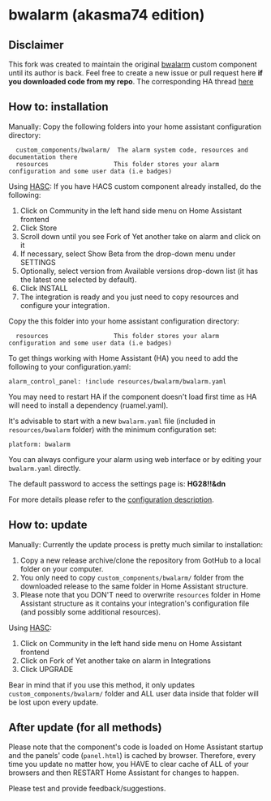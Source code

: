 # bwalarm (akasma74 edition)

## Disclaimer
This fork was created to maintain the original [bwalarm](https://github.com/gazoscalvertos/Hass-Custom-Alarm) custom component until its author is back.
Feel free to create a new issue or pull request here **if you downloaded code from my repo**.
The corresponding HA thread [here](https://community.home-assistant.io/t/bwalarm-akasma74-edition/113666)

## How to: installation

Manually:
Copy the following folders into your home assistant configuration directory:
```
  custom_components/bwalarm/  The alarm system code, resources and documentation there
  resources                  This folder stores your alarm configuration and some user data (i.e badges)
```

Using [HASC](https://github.com/custom-components/hacs):
If you have HACS custom component already installed, do the following:
1. Click on Community in the left hand side menu on Home Assistant frontend
2. Click Store
3. Scroll down until you see Fork of Yet another take on alarm and click on it
4. If necessary, select Show Beta from the drop-down menu under SETTINGS
5. Optionally, select version from Available versions drop-down list (it has the latest one selected by default).
6. Click INSTALL
7. The integration is ready and you just need to copy resources and configure your integration.

Copy the this folder into your home assistant configuration directory:
```
  resources                  This folder stores your alarm configuration and some user data (i.e badges)
```

To get things working with Home Assistant (HA) you need to add the following to your configuration.yaml:
```
alarm_control_panel: !include resources/bwalarm/bwalarm.yaml
```
You may need to restart HA if the component doesn't load first time as HA will need to install a dependency (ruamel.yaml).

It's advisable to start with a new ```bwalarm.yaml``` file (included in ```resources/bwalarm``` folder) with the minimum configuration set:
```
platform: bwalarm
```
You can always configure your alarm using web interface or by editing your ```bwalarm.yaml``` directly.

The default password to access the settings page is: **HG28!!&dn**

For more details please refer to the [configuration description](https://github.com/akasma74/Hass-Custom-Alarm/blob/master/guidance/configuration.md).

## How to: update

Manually:
Currently the update process is pretty much similar to installation:
1. Copy a new release archive/clone the repository from GotHub to a local folder on your computer.
2. You only need to copy ```custom_components/bwalarm/``` folder from the downloaded release to the same folder in Home Assistant structure.
3. Please note that you DON'T need to overwrite ```resources``` folder in Home Assistant structure as it contains your integration's configuration file (and possibly some additional resources).

Using [HASC](https://github.com/custom-components/hacs):
1. Click on Community in the left hand side menu on Home Assistant frontend
2. Click on Fork of Yet another take on alarm in Integrations
3. Click UPGRADE

Bear in mind that if you use this method, it only updates ```custom_components/bwalarm/``` folder and ALL user data inside that folder will be lost upon every update.

## After update (for all methods)

Please note that the component's code is loaded on Home Assistant startup and the panels' code (```panel.html```) is cached by browser.
Therefore, every time you update no matter how, you HAVE to clear cache of ALL of your browsers and then RESTART Home Assistant for changes to happen.


Please test and provide feedback/suggestions.
